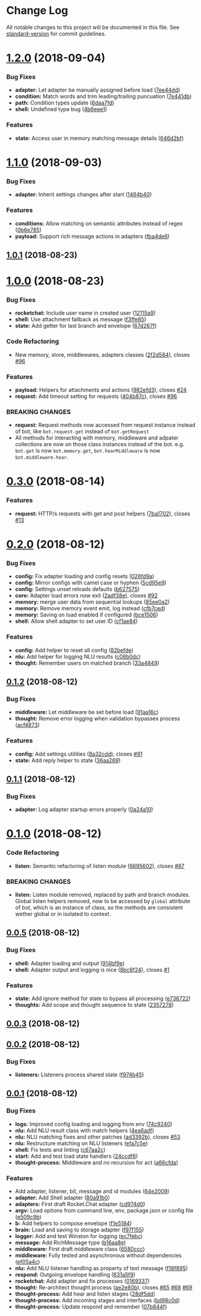 # Change Log

All notable changes to this project will be documented in this file. See [standard-version](https://github.com/conventional-changelog/standard-version) for commit guidelines.

<a name="1.2.0"></a>
# [1.2.0](https://github.com/Amazebot/bbot/compare/v1.1.0...v1.2.0) (2018-09-04)


### Bug Fixes

* **adapter:** Let adapter be manually assigned before load ([7ee44dd](https://github.com/Amazebot/bbot/commit/7ee44dd))
* **condition:** Match words and trim leading/trailing puncuation ([7e441db](https://github.com/Amazebot/bbot/commit/7e441db))
* **path:** Condition types update ([6daa7fd](https://github.com/Amazebot/bbot/commit/6daa7fd))
* **shell:** Undefined type bug ([4b6eee1](https://github.com/Amazebot/bbot/commit/4b6eee1))


### Features

* **state:** Access user in memory matching message details ([646d2bf](https://github.com/Amazebot/bbot/commit/646d2bf))



<a name="1.1.0"></a>
# [1.1.0](https://github.com/Amazebot/bbot/compare/v1.0.1...v1.1.0) (2018-09-03)


### Bug Fixes

* **adapter:** Inherit settings changes after start ([1464b40](https://github.com/Amazebot/bbot/commit/1464b40))


### Features

* **conditions:** Allow matching on semantic attributes instead of regex ([0b6e785](https://github.com/Amazebot/bbot/commit/0b6e785))
* **payload:** Support rich message actions in adapters ([fba4de6](https://github.com/Amazebot/bbot/commit/fba4de6))



<a name="1.0.1"></a>
## [1.0.1](https://github.com/Amazebot/bbot/compare/v1.0.0...v1.0.1) (2018-08-23)



<a name="1.0.0"></a>
# [1.0.0](https://github.com/Amazebot/bbot/compare/v0.3.0...v1.0.0) (2018-08-23)


### Bug Fixes

* **rocketchat:** Include user name in created user ([12115a9](https://github.com/Amazebot/bbot/commit/12115a9))
* **shell:** Use attachment fallback as message ([f3ffe85](https://github.com/Amazebot/bbot/commit/f3ffe85))
* **state:** Add getter for last branch and envelope ([67d267f](https://github.com/Amazebot/bbot/commit/67d267f))


### Code Refactoring

* New memory, store, middlewares, adapters classes ([2f2d584](https://github.com/Amazebot/bbot/commit/2f2d584)), closes [#96](https://github.com/Amazebot/bbot/issues/96)


### Features

* **payload:** Helpers for attachments and actions ([982efd3](https://github.com/Amazebot/bbot/commit/982efd3)), closes [#24](https://github.com/Amazebot/bbot/issues/24)
* **request:** Add timeout setting for requests ([404b87c](https://github.com/Amazebot/bbot/commit/404b87c)), closes [#96](https://github.com/Amazebot/bbot/issues/96)


### BREAKING CHANGES

* **request:** Request methods now accessed from request instance instead of bot, like
`bot.request.get` instead of `bot.getRequest`
* All methods for interacting with memory, middleware and adpater collections are now
on those class instances instead of the bot. e.g. `bot.get` is now `bot.memory.get`,
`bot.hearMiddleware` is now `bot.middleware.hear`.



<a name="0.3.0"></a>
# [0.3.0](https://github.com/Amazebot/bbot/compare/v0.2.0...v0.3.0) (2018-08-14)


### Features

* **request:** HTTP/s requests with get and post helpers ([7ba1702](https://github.com/Amazebot/bbot/commit/7ba1702)), closes [#13](https://github.com/Amazebot/bbot/issues/13)



<a name="0.2.0"></a>
# [0.2.0](https://github.com/Amazebot/bbot/compare/v0.1.2...v0.2.0) (2018-08-12)


### Bug Fixes

* **config:** Fix adapter loading and config resets ([026fd9a](https://github.com/Amazebot/bbot/commit/026fd9a))
* **config:** Mirror configs with camel case or hyphen ([5cd95e9](https://github.com/Amazebot/bbot/commit/5cd95e9))
* **config:** Settings unset reloads defaults ([b627575](https://github.com/Amazebot/bbot/commit/b627575))
* **core:** Adapter load errors now exit ([2adf38e](https://github.com/Amazebot/bbot/commit/2adf38e)), closes [#92](https://github.com/Amazebot/bbot/issues/92)
* **memory:** merge user data from sequential lookups ([85ee0a2](https://github.com/Amazebot/bbot/commit/85ee0a2))
* **memory:** Remove memory event emit, log instead ([cfb7ced](https://github.com/Amazebot/bbot/commit/cfb7ced))
* **memory:** Saving on load enabled if configured ([bce1506](https://github.com/Amazebot/bbot/commit/bce1506))
* **shell:** Allow shell adapter to set user ID ([cf1ae84](https://github.com/Amazebot/bbot/commit/cf1ae84))


### Features

* **config:** Add helper to reset all config ([82befde](https://github.com/Amazebot/bbot/commit/82befde))
* **nlu:** Add helper for logging NLU results ([c08b0dc](https://github.com/Amazebot/bbot/commit/c08b0dc))
* **thought:** Remember users on matched branch ([33a4849](https://github.com/Amazebot/bbot/commit/33a4849))



<a name="0.1.2"></a>
## [0.1.2](https://github.com/Amazebot/bbot/compare/v0.1.1...v0.1.2) (2018-08-12)


### Bug Fixes

* **middleware:** Let middleware be set before load ([91aa16c](https://github.com/Amazebot/bbot/commit/91aa16c))
* **thought:** Remove error logging when validation bypasses process ([acf4873](https://github.com/Amazebot/bbot/commit/acf4873))


### Features

* **config:** Add settings utilities ([8a32cdd](https://github.com/Amazebot/bbot/commit/8a32cdd)), closes [#91](https://github.com/Amazebot/bbot/issues/91)
* **state:** Add reply helper to state ([36aa269](https://github.com/Amazebot/bbot/commit/36aa269))



<a name="0.1.1"></a>
## [0.1.1](https://github.com/Amazebot/bbot/compare/v0.1.0...v0.1.1) (2018-08-12)


### Bug Fixes

* **adapter:** Log adapter startup errors properly ([0a24a10](https://github.com/Amazebot/bbot/commit/0a24a10))



<a name="0.1.0"></a>
# [0.1.0](https://github.com/Amazebot/bbot/compare/v0.0.5...v0.1.0) (2018-08-12)


### Code Refactoring

* **listen:** Semantic refactoring of listen module ([6695602](https://github.com/Amazebot/bbot/commit/6695602)), closes [#87](https://github.com/Amazebot/bbot/issues/87)


### BREAKING CHANGES

* **listen:** Listen module removed, replaced by path and branch modules.
Global listen helpers removed, now to be accessed by `global` attribute of bot, which is an instance of class, so the methods are consistent wether global or in isolated to context.



<a name="0.0.5"></a>
## [0.0.5](https://github.com/Amazebot/bbot/compare/v0.0.3...v0.0.5) (2018-08-12)


### Bug Fixes

* **shell:** Adapter loading and output ([914bf9e](https://github.com/Amazebot/bbot/commit/914bf9e))
* **shell:** Adapter output and logging is nice ([8bc8f24](https://github.com/Amazebot/bbot/commit/8bc8f24)), closes [#1](https://github.com/Amazebot/bbot/issues/1)


### Features

* **state:** Add ignore method for state to bypass all processing ([e736722](https://github.com/Amazebot/bbot/commit/e736722))
* **thoughts:** Add scope and thought sequence to state ([2357278](https://github.com/Amazebot/bbot/commit/2357278))



<a name="0.0.3"></a>
## [0.0.3](https://github.com/Amazebot/bbot/compare/v0.0.2...v0.0.3) (2018-08-12)



<a name="0.0.2"></a>
## [0.0.2](https://github.com/Amazebot/bbot/compare/v0.0.1...v0.0.2) (2018-08-12)


### Bug Fixes

* **listeners:** Listeners process shared state ([f974b45](https://github.com/Amazebot/bbot/commit/f974b45))



<a name="0.0.1"></a>
## [0.0.1](https://github.com/Amazebot/bbot/compare/6580ccc...v0.0.1) (2018-08-12)


### Bug Fixes

* **logs:** Improved config loading and logging from env ([74c9240](https://github.com/Amazebot/bbot/commit/74c9240))
* **nlu:** Add NLU result class with match helpers ([4ea6adf](https://github.com/Amazebot/bbot/commit/4ea6adf))
* **nlu:** NLU matching fixes and other patches ([ad3392b](https://github.com/Amazebot/bbot/commit/ad3392b)), closes [#53](https://github.com/Amazebot/bbot/issues/53)
* **nlu:** Restructure matching on NLU listeners ([efa7c5e](https://github.com/Amazebot/bbot/commit/efa7c5e))
* **shell:** Fix tests and linting ([c67aa2c](https://github.com/Amazebot/bbot/commit/c67aa2c))
* **start:** Add and test load state handlers ([24ccdf6](https://github.com/Amazebot/bbot/commit/24ccdf6))
* **thought-process:** Middleware and no recursion for act ([a66cfda](https://github.com/Amazebot/bbot/commit/a66cfda))


### Features

* Add adapter, listener, bit, message and id modules ([64e2009](https://github.com/Amazebot/bbot/commit/64e2009))
* **adapter:** Add Shell adapter ([80a91b0](https://github.com/Amazebot/bbot/commit/80a91b0))
* **adapters:** First draft Rocket.Chat adapter ([cd974d0](https://github.com/Amazebot/bbot/commit/cd974d0))
* **argv:** Load options from command line, env, package.json or config file ([e509c9b](https://github.com/Amazebot/bbot/commit/e509c9b))
* **b:** Add helpers to compose envelope ([f1e5184](https://github.com/Amazebot/bbot/commit/f1e5184))
* **brain:** Load and saving to storage adapter ([f97f155](https://github.com/Amazebot/bbot/commit/f97f155))
* **logger:** Add and test Winston for logging ([ec7febc](https://github.com/Amazebot/bbot/commit/ec7febc))
* **message:** Add RichMessage type ([b16aa8e](https://github.com/Amazebot/bbot/commit/b16aa8e))
* **middleware:** First draft middleware class ([6580ccc](https://github.com/Amazebot/bbot/commit/6580ccc))
* **middleware:** Fully tested and asynchronous without dependencies ([ef05a4c](https://github.com/Amazebot/bbot/commit/ef05a4c))
* **nlu:** Add NLU listener handling as property of text message ([f18f895](https://github.com/Amazebot/bbot/commit/f18f895))
* **respond:** Outgoing envelope handling ([631a5f9](https://github.com/Amazebot/bbot/commit/631a5f9))
* **rocketchat:** Add adapter and fix processes ([0169337](https://github.com/Amazebot/bbot/commit/0169337))
* **thought:** Re-architect thought process ([ae2e80b](https://github.com/Amazebot/bbot/commit/ae2e80b)), closes [#65](https://github.com/Amazebot/bbot/issues/65) [#68](https://github.com/Amazebot/bbot/issues/68) [#69](https://github.com/Amazebot/bbot/issues/69)
* **thought-process:** Add hear and listen stages ([28df5dd](https://github.com/Amazebot/bbot/commit/28df5dd))
* **thought-process:** Add incoming stages and interfaces ([bd98c0d](https://github.com/Amazebot/bbot/commit/bd98c0d))
* **thought-process:** Update respond and remember ([07b844f](https://github.com/Amazebot/bbot/commit/07b844f))
